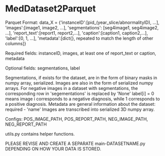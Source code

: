 # MedDataset2Parquet

Parquet Format:
 data_X = {'instanceID':[pid_(year_slice/abnormalityID), ...],
'images':[image1, image2, ...],
'segmentations': [seg4image1, seg4image2, ...],
'report_text':[report1, report2,...],
'caption':[caption1, caption2,...],
'label':[0, 1, ...],
'metadata':[dict{}, repeated to match the length of other columns]}

Required fields: instanceID, images, at least one of report_text or caption, metadata

Optional fields: segmentations, label

Segmentations, if exists for the dataset, are in the form of binary masks in numpy array, serialized. Images are also in the form of serialized numpy arrays.
For negative images in a dataset with segmentations, the corresponding row in 'segementations' is replaced by 'None'
label[i] = 0 means image i corresponds to a negative diagnosis, while 1 corresponds to a positive diagnosis.
Metadata are general information about the dataset: required - 'name' 
Images are transcribed into serialized 3D numpy array.

Configs: POS_IMAGE_PATH, POS_REPORT_PATH, NEG_IMAGE_PATH, NEG_REPORT_PATH

utils.py contains helper functions.

PLEASE REVISE AND CREATE A SEPARATE main-DATASETNAME.py DEPENDING ON HOW YOUR DATA IS STORED.
